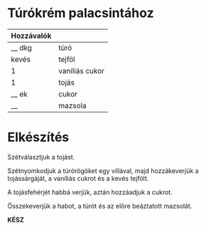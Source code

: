 # Túrókrém palacsintához

| Hozzávalók |                    |
|------------|--------------------|
| __ dkg     | túró               |
| kevés      | tejföl             |
| 1          | vaníliás cukor     |
| 1          | tojás              |
| __ ek      | cukor              |
| __         | mazsola            |

# Elkészítés

Szétválasztjuk a tojást.

Szétnyomkodjuk a túrórögöket egy villával, majd hozzákeverjük a tojássárgáját,
a vaníliás cukrot és a kevés tejfölt.

A tojásfehérjét habbá verjük, aztán hozzáadjuk a cukrot.

Összekeverjük a habot, a túrót és az előre beáztatott mazsolát.

**KÉSZ**
